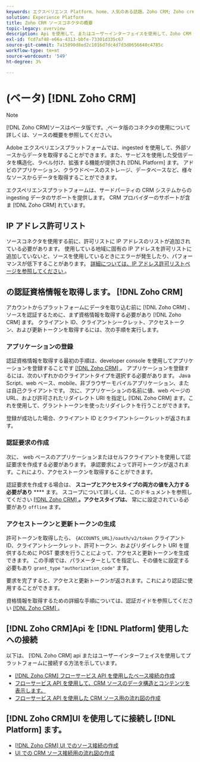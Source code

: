 ```yaml
---
keywords: エクスペリエンス Platform、home、人気のある話題。Zoho CRM; Zoho crm;Zoho;zoho
solution: Experience Platform
title: Zoho CRM ソースコネクタの概要
topic-legacy: overview
description: Api を使用して、またはユーザーインターフェイスを使用して、Zoho CRM を Adobe エクスペリエンスプラットフォームに接続する方法について説明します。
exl-id: fcd7af48-e66a-4313-bbfe-73301d335c67
source-git-commit: 7a15090d8ed2c1016d7dc4d7d3d0656640c4785c
workflow-type: tm+mt
source-wordcount: '549'
ht-degree: 3%

---
```


# (ベータ) [!DNL Zoho CRM]

>[!NOTE]
>
>[!DNL Zoho CRM]ソースはベータ版です。[ ](../../home.md#terms-and-conditions) ベータ版のコネクタの使用について詳しくは、ソースの概要を参照してください。

Adobe エクスペリエンスプラットフォームでは、ingested を使用して、外部ソースからデータを取得することができます。また、サービスを使用した受信データを構造化、ラベル付け、拡張する機能が提供され [!DNL Platform] ます。 アドビのアプリケーション、クラウドベースのストレージ、データベースなど、様々なソースからデータを取得することができます。

エクスペリエンスプラットフォームは、サードパーティの CRM システムからの ingesting データのサポートを提供します。 CRM プロバイダーのサポートが含ま [!DNL Zoho CRM] れています。

## IP アドレス許可リスト

ソースコネクタを使用する前に、許可リストに IP アドレスのリストが追加されている必要があります。 使用している地域に固有の IP アドレスを許可リストに追加していないと、ソースを使用しているときにエラーが発生したり、パフォーマンスが低下することがあります。 [詳細については、IP アドレス許可リストページを参照してください ](../../ip-address-allow-list.md) 。

## の認証資格情報を取得します。 [!DNL Zoho CRM]

アカウントからプラットフォームにデータを取り込む前に [!DNL Zoho CRM] 、ソースを認証するために、まず資格情報を取得する必要があり [!DNL Zoho CRM] ます。 クライアント ID、クライアントシークレット、アクセストークン、および更新トークンを取得するには、次の手順を実行します。

### アプリケーションの登録

認証資格情報を取得する最初の手順は、developer console を使用してアプリケーションを登録することです [[!DNL Zoho CRM]  ](https://accounts.zoho.com/) 。 アプリケーションを登録するには、次のいずれかのクライアントタイプを選択する必要があります。 Java Script、web ベース、mobile、非ブラウザーモバイルアプリケーション、または自己クライアントです。 次に、アプリケーションの名前に値、web ページの URL、および許可されたリダイレクト URI を指定し [!DNL Zoho CRM] ます。これを使用して、グラントトークンを使ったリダイレクトを行うことができます。

登録が成功した場合、クライアント ID とクライアントシークレットが返されます。

### 認証要求の作成

次に、 [ ](https://www.zoho.com/crm/developer/docs/api/v2/auth-request.html) web ベースのアプリケーションまたはセルフクライアントを使用して認証要求を作成する必要があります。 承認要求によって許可トークンが返されます。これにより、アクセストークンを取得することができます。

認証要求を作成する場合は、 **スコープとアクセスタイプの両方の値を入力する必要があり** **** ます。 スコープについて詳しくは、このドキュメントを参照してください [[!DNL Zoho CRM]  ](https://www.zoho.com/crm/developer/docs/api/v2/scopes.html) **。アクセスタイプは、** 常にに設定されている必要があり `offline` ます。

### アクセストークンと更新トークンの生成

許可トークンを取得したら、 [ ](https://www.zoho.com/crm/developer/docs/api/v2/access-refresh.html) `{ACCOUNTS_URL}/oauth/v2/token` クライアント ID、クライアントシークレット、許可トークン、およびリダイレクト URI を提供するために POST 要求を行うことによって、アクセスと更新トークンを生成できます。 この手順では、パラメーターとしてを指定し、その値をに設定する必要もあり `grant_type` `"authorization_code"` ます。

要求を完了すると、アクセスと更新トークンが返されます。これにより認証に使用することができます。

資格情報を取得するための詳細な手順については、認証ガイドを参照してください [[!DNL Zoho CRM]  ](https://www.zoho.com/crm/developer/docs/api/v2/oauth-overview.html) 。

## [!DNL Zoho CRM]Api を [!DNL Platform] 使用したへの接続

以下は、 [!DNL Zoho CRM] api またはユーザーインターフェイスを使用してプラットフォームに接続する方法を示しています。

- [ [!DNL Zoho CRM] フローサービス API を使用したベース接続の作成](../../tutorials/api/create/crm/zoho.md)
- [フローサービス API を使用して、CRM ソースのデータ構造とコンテンツを表示します。](../../tutorials/api/explore/crm.md)
- [フローサービス API を使用した CRM ソース用の流れ図の作成](../../tutorials/api/collect/crm.md)

## [!DNL Zoho CRM]UI を使用してに接続し [!DNL Platform] ます。

- [ [!DNL Zoho CRM] UI でのソース接続の作成](../../tutorials/ui/create/crm/zoho.md)
- [UI での CRM ソース接続用の流れ図の作成](../../tutorials/ui/dataflow/crm.md)
